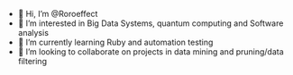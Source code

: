 - 👋 Hi, I’m @Roroeffect
- 👀 I’m interested in Big Data Systems, quantum computing and Software analysis
- 🌱 I’m currently learning Ruby and automation testing
- 💞️ I’m looking to collaborate on projects in data mining and pruning/data filtering


<!---
Roroeffect/Roroeffect is a ✨ special ✨ repository because its `README.md` (this file) appears on your GitHub profile.
You can click the Preview link to take a look at your changes.
--->
